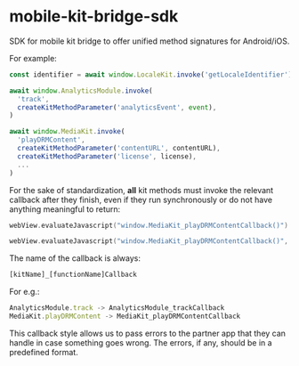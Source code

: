 # mobile-kit-bridge-sdk

SDK for mobile kit bridge to offer unified method signatures for Android/iOS.

For example:

```javascript
const identifier = await window.LocaleKit.invoke('getLocaleIdentifier');

await window.AnalyticsModule.invoke(
  'track',
  createKitMethodParameter('analyticsEvent', event),
)

await window.MediaKit.invoke(
  'playDRMContent',
  createKitMethodParameter('contentURL', contentURL),
  createKitMethodParameter('license', license),
  ...
)
```

For the sake of standardization, **all** kit methods must invoke the relevant callback after they finish, even if they run synchronously or do not have anything meaningful to return:

```kotlin
webView.evaluateJavascript("window.MediaKit_playDRMContentCallback()") { _ -> }
```

```swift
webView.evaluateJavascript("window.MediaKit_playDRMContentCallback()", nil)
```

The name of the callback is always:

```javascript
[kitName]_[functionName]Callback
```

For e.g.:

```javascript
AnalyticsModule.track -> AnalyticsModule_trackCallback
MediaKit.playDRMContent -> MediaKit_playDRMContentCallback
```

This callback style allows us to pass errors to the partner app that they can handle in case something goes wrong. The errors, if any, should be in a predefined format.
